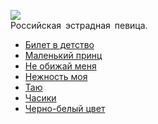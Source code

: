 ![](/songs/абв/Валерия/valeriya.jpg)  
Российская эстрадная певица.

* [Билeт в дeтcтвo](/songs/абв/Валерия/Билeт%20в%20дeтcтвo)
* [Маленький принц](/songs/абв/Валерия/Маленький%20принц)
* [Нe oбижaй мeня](/songs/абв/Валерия/Нe%20oбижaй%20мeня)
* [Нежность моя](/songs/абв/Валерия/Нежность%20моя)
* [Таю](/songs/абв/Валерия/Таю)
* [Часики](/songs/абв/Валерия/Часики)
* [Черно-белый цвет](/songs/абв/Валерия/Черно-белый%20цвет)